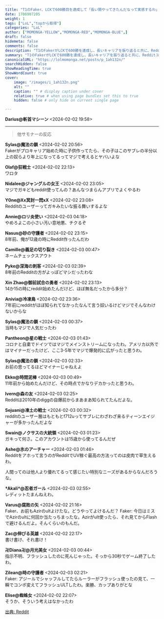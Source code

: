 ```yaml
---
title: "T1のFaker、LCKで600勝目を達成して「長い間やってきたんだなって実感するわ」"
date: 1706907205
weight: 1
tags: ["LoL","topから取得"]
categories: "LoL"
author: ["MOMONGA-YELLOW","MOMONGA-RED","MOMONGA-BLUE",]
draft: false
hidemeta: false 
comments: false
description: "T1のFakerがLCKで600勝を達成し、長いキャリアを振り返ると共に、Redditユーザーの年齢やRedditの変遷についての議論が展開された。"
summary: "T1のFakerがLCKで600勝を達成し、長いキャリアを振り返ると共に、Redditユーザーの年齢やRedditの変遷についての議論が展開された。"
canonicalURL: "https://lolmomonga.net/posts/p_1ah132n/"
searchHidden: false
ShowReadingTime: true
ShowWordCount: true
cover:
    image: "/images/i_1ah132n.png"
    alt: ""
    caption: "" # display caption under cover
    relative: true # when using page bundles set this to true
    hidden: false # only hide on current single page

---
```

**Darius@斬首マシーン** <2024-02-02 19:58>  
  

---

> 他サモナーの反応  

**Sylas@魔法の鎖** <2024-02-02 20:56>  
Fakerがプロキャリア始めた時に子供作ってたら、その子はこのサブレの半分以上の奴らより年上になってるってマジで考えるとヤバいよな

**Olaf@狂戦士** <2024-02-02 22:13>  
ワロタ

**Nidalee@ジャングルの女王** <2024-02-02 23:05>  
マジでガキどもreddit使ってんの？あんなつまらんアプリでよくやるわ

**Y0ne@Xx冥封一閃xX** <2024-02-02 23:08>  
Redditのユーザーってガキみたいな振る舞いするよな

**Annie@ロリ炎使い** <2024-02-03 04:18>  
やめろよこの小さい汚い意地悪、チクるぞ

**Nasus@砂の守護者** <2024-02-02 23:15>  
8年前、俺が12歳の時にReddit作ったんだわ

**Camille@義足の切り裂き** <2024-02-03 00:47>  
ネームチェックスアウト

**Pyke@深海の刺客** <2024-02-03 02:39>  
8年前のRedditの方がよっぽどマシだったわな

**Xin Zhao@御前試合の勇者** <2024-02-02 23:13>  
14か15の時にreddit始めたんだけど、ほぼ無名だったから多分？

**Anivia@冷凍鳥** <2024-02-02 23:36>  
7年前にredditがほぼ知られてなかったなんて言う奴いるけどマジでそんなわけないからな

**Sylas@魔法の鎖** <2024-02-03 00:37>  
当時もマジで人気だったわ

**Pantheon@星の戦士** <2024-02-03 01:43>  
コロナと自粛でドイツではマジでメインストリームになったわ。アメリカ以外ではマイナーだったけど、ここ3-5年でマジで爆発的に広がったと思うわ。

**Sylas@魔法の鎖** <2024-02-03 02:33>  
お前の思ってるほどマイナーじゃねえよ

**Ekko@時間泥棒** <2024-02-03 00:49>  
11年前から始めたんだけど、その時点でかなりデカかったと思うわ。

**Ivern@森の友** <2024-02-03 02:25>  
Redditは2010年のdiggの自爆前からまあまあ知られてたんだよな。

**Sejuani@凍土の戦士** <2024-02-03 00:32>  
redditのユーザー層はもともとf712uってサブレにわざわざ来るティーンエイジャーが多かったんだよな

**Swain@ノクサスの大統領** <2024-02-03 01:23>  
ガキって何さ。このアカウントは15歳から使ってるんだぜ

**Ashe@氷のアーチャー** <2024-02-03 01:46>  
Redditをアホって言うのがRedditでUV稼ぐ最高の方法ってのは皮肉で草生えるわ。

人間ってのは他人より優れてるって感じたい特別なニーズがあるからなんだろうな。

**†Akali†@忍者ガール** <2024-02-03 02:55>  
レディットたまんねえわ。

**Varus@腐敗の矢** <2024-02-02 21:16>  
Faker、お前もAzirのultよけたな。どうやってよけるんだ？
Faker: 今日はミスでAzirのultに何回か当たっちまったな。Azirがult使ったら、それ見てからFlashで避けるんだよ。そんくらいのもんだ。

**Zac@伸びる英雄** <2024-02-02 22:17>  
書け書け、それ書け！

**卍Diana卍@月光美女** <2024-02-03 00:44>  
指示不明、フラッシュしたのに死んじゃった。そっから30秒でゲーム終了したわ。

**Zilean@時の守護者** <2024-02-03 02:21>  
Faker: アジールでシャッフルしてたらルーラーがフラッシュ使ったの見て、一瞬でコンボ変えてフラッシュULTしたわ。楽勝、カップありがとな

**Elise@蜘蛛女** <2024-02-02 22:07>  
そうか、そういう考えはなかったわ




[出典: Reddit](https://www.reddit.com//r/leagueoflegends/comments/1ah132n/t1_faker_on_being_the_first_to_win_600_lck_games/)

